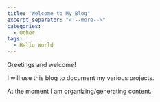 ```yaml
---
title: "Welcome to My Blog"
excerpt_separator: "<!--more-->"
categories:
  - Other
tags:
  - Hello World
---
```


Greetings and welcome!

I will use this blog to document my various projects.

At the moment I am organizing/generating content.